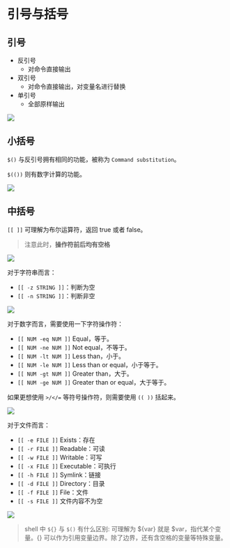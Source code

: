 # 引号与括号

## 引号
- 反引号
	- 对命令直接输出
- 双引号
	- 对命令直接输出，对变量名进行替换
- 单引号
	- 全部原样输出

![](https://cdn.jsdelivr.net/gh/Merlin218/image-storage/picGo/202207301119919.png)
## 小括号

`$()` 与反引号拥有相同的功能，被称为 `Command substitution`。

`$(())` 则有数字计算的功能。

![](https://cdn.jsdelivr.net/gh/Merlin218/image-storage/picGo/202207301121104.png)

## 中括号

`[[ ]]` 可理解为布尔运算符，返回 true 或者 false。

> 注意此时，**操作符前后均有空格**

![](https://cdn.jsdelivr.net/gh/Merlin218/image-storage/picGo/202207301124258.png)

对于字符串而言：
- `[[ -z STRING ]]`：判断为空
- `[[ -n STRING ]]`：判断非空

![](https://cdn.jsdelivr.net/gh/Merlin218/image-storage/picGo/202207301126792.png)

对于数字而言，需要使用一下字符操作符：
- `[[ NUM -eq NUM ]]` Equal，等于。
- `[[ NUM -ne NUM ]]` Not equal，不等于。
- `[[ NUM -lt NUM ]]` Less than，小于。
- `[[ NUM -le NUM ]]` Less than or equal，小于等于。
- `[[ NUM -gt NUM ]]` Greater than，大于。
- `[[ NUM -ge NUM ]]` Greater than or equal，大于等于。

如果更想使用 `>/</=` 等符号操作符，则需要使用 `(( ))` 括起来。

![](https://cdn.jsdelivr.net/gh/Merlin218/image-storage/picGo/202207301129640.png)

对于文件而言：
- `[[ -e FILE ]]` Exists：存在
- `[[ -r FILE ]]` Readable：可读
- `[[ -w FILE ]]` Writable：可写
- `[[ -x FILE ]]` Executable：可执行
- `[[ -h FILE ]]` Symlink：链接
- `[[ -d FILE ]]` Directory：目录
- `[[ -f FILE ]]` File：文件
- `[[ -s FILE ]]` 文件内容不为空

![](https://cdn.jsdelivr.net/gh/Merlin218/image-storage/picGo/202207301132538.png)

> shell 中 `${}` 与 `$()` 有什么区别:
> 可理解为 ${var} 就是 $var，指代某个变量。{} 可以作为引用变量边界。除了边界，还有含空格的变量等特殊变量。